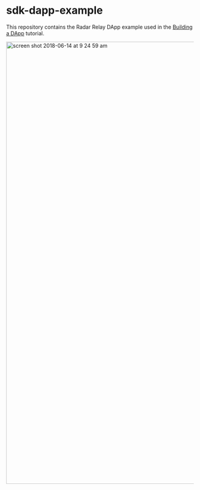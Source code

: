 # sdk-dapp-example
This repository contains the Radar Relay DApp example used in the [Building a DApp](https://docs.radarrelay.com/dapp-tutorial) tutorial.

<img width="1184" alt="screen shot 2018-06-14 at 9 24 59 am" src="https://user-images.githubusercontent.com/20102664/41422077-68fc31c8-6fb5-11e8-842b-325bf30e8f99.png">
